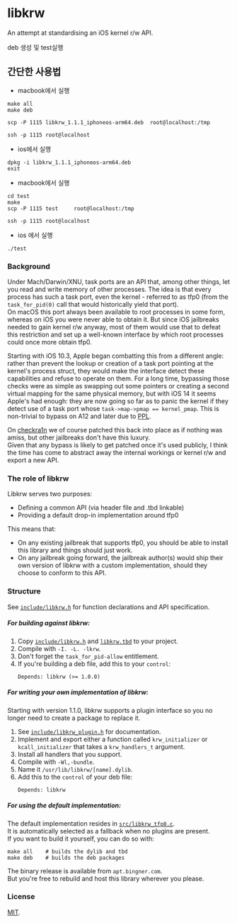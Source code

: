 # libkrw

An attempt at standardising an iOS kernel r/w API.

deb 생성 및 test실행


## 간단한 사용법
- macbook에서 실행
  
```
make all
make deb

scp -P 1115 libkrw_1.1.1_iphoneos-arm64.deb	 root@localhost:/tmp

ssh -p 1115 root@localhost
```

- ios에서 실행

```
dpkg -i libkrw_1.1.1_iphoneos-arm64.deb	
exit
```

- macbook에서 실행

```
cd test
make
scp -P 1115 test	 root@localhost:/tmp

ssh -p 1115 root@localhost
```

- ios 에서 실행

```
./test
```

### Background

Under Mach/Darwin/XNU, task ports are an API that, among other things, let you read and write memory of other processes. The idea is that every process has such a task port, even the kernel - referred to as tfp0 (from the `task_for_pid(0)` call that would historically yield that port).  
On macOS this port always been available to root processes in some form, whereas on iOS you were never able to obtain it. But since iOS jailbreaks needed to gain kernel r/w anyway, most of them would use that to defeat this restriction and set up a well-known interface by which root processes could once more obtain tfp0.

Starting with iOS 10.3, Apple began combatting this from a different angle: rather than prevent the lookup or creation of a task port pointing at the kernel's process struct, they would make the interface detect these capabilities and refuse to operate on them. For a long time, bypassing those checks were as simple as swapping out some pointers or creating a second virtual mapping for the same physical memory, but with iOS 14 it seems Apple's had enough: they are now going so far as to panic the kernel if they detect use of a task port whose `task->map->pmap == kernel_pmap`. This is non-trivial to bypass on A12 and later due to [PPL](http://newosxbook.com/articles/CasaDePPL.html).

On [checkra1n](https://checkra.in) we of course patched this back into place as if nothing was amiss, but other jailbreaks don't have this luxury.  
Given that any bypass is likely to get patched once it's used publicly, I think the time has come to abstract away the internal workings or kernel r/w and export a new API.

### The role of libkrw

Libkrw serves two purposes:

- Defining a common API (via header file and .tbd linkable)
- Providing a default drop-in implementation around tfp0

This means that:

- On any existing jailbreak that supports tfp0, you should be able to install this library and things should just work.
- On any jailbreak going forward, the jailbreak author(s) would ship their own version of libkrw with a custom implementation, should they choose to conform to this API.

### Structure

See [`include/libkrw.h`](https://github.com/Siguza/libkrw/blob/master/include/libkrw.h) for function declarations and API specification.

##### For building against libkrw:

1. Copy [`include/libkrw.h`](https://github.com/Siguza/libkrw/blob/master/include/libkrw.h) and [`libkrw.tbd`](https://github.com/Siguza/libkrw/blob/master/libkrw.tbd) to your project.
2. Compile with `-I. -L. -lkrw`.
3. Don't forget the `task_for_pid-allow` entitlement.
4. If you're building a deb file, add this to your `control`:  
   ```
   Depends: libkrw (>= 1.0.0)
   ```

##### For writing your own implementation of libkrw:

Starting with version 1.1.0, libkrw supports a plugin interface so you no longer need to create a package to replace it.

1. See [`include/libkrw_plugin.h`](https://github.com/Siguza/libkrw/blob/master/include/libkrw_plugin.h) for documentation.
2. Implement and export either a function called `krw_initializer` or `kcall_initializer` that takes a `krw_handlers_t` argument.
3. Install all handlers that you support.
4. Compile with `-Wl,-bundle`.
5. Name it `/usr/lib/libkrw/[name].dylib`.
6. Add this to the `control` of your deb file:  
   ```
   Depends: libkrw
   ```

##### For using the default implementation:

The default implementation resides in [`src/libkrw_tfp0.c`](https://github.com/Siguza/libkrw/blob/master/src/libkrw_tfp0.c).  
It is automatically selected as a fallback when no plugins are present.  
If you want to build it yourself, you can do so with:

    make all    # builds the dylib and tbd
    make deb    # builds the deb packages

The binary release is available from `apt.bingner.com`.  
But you're free to rebuild and host this library wherever you please.

### License

[MIT](https://github.com/Siguza/libkrw/blob/master/LICENSE).
